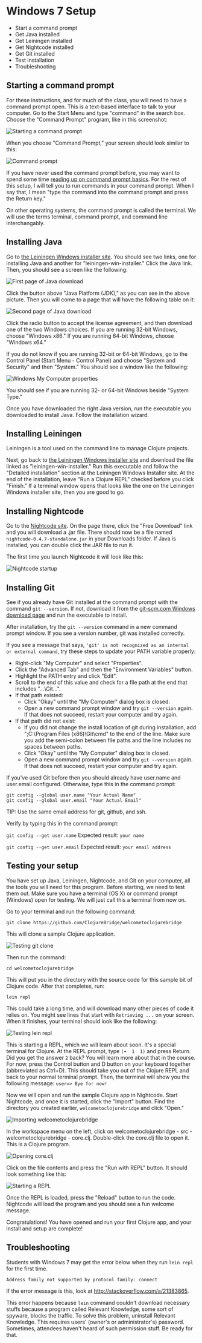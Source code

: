 Windows 7 Setup
===============

* Start a command prompt
* Get Java installed
* Get Leiningen installed
* Get Nightcode installed
* Get Git installed
* Test installation
* Troubleshooting

## Starting a command prompt

For these instructions, and for much of the class, you will need to have a command prompt open. This is a text-based interface to talk to your computer. Go to the Start Menu and type "command" in the search box. Choose the "Command Prompt" program, like in this screenshot:

![Starting a command prompt](img/win7/starting-command-prompt.png)

When you choose "Command Prompt," your screen should look similar to this:

![Command prompt](img/win7/command-prompt.png)

If you have never used the command prompt before, you may want to spend some time [reading up on command prompt basics](http://dosprompt.info/). For the rest of this setup, I will tell you to run commands in your command prompt. When I say that, I mean "type the command into the command prompt and press the Return key."

On other operating systems, the command prompt is called the terminal. We will use the terms terminal, command prompt, and command line interchangably.

## Installing Java

Go to [the Leiningen Windows installer site](http://leiningen-win-installer.djpowell.net/). You should see two links, one for installing Java and another for "leiningen-win-installer." Click the Java link. Then, you should see a screen like the following:

![First page of Java download](img/win/java-download1.png)

Click the button above "Java Platform (JDK)," as you can see in the above picture. Then you will come to a page that will have the following table on it:

![Second page of Java download](img/win/java-download2.png)

Click the radio button to accept the license agreement, and then download one of the two Windows choices. If you are running 32-bit Windows, choose "Windows x86." If you are running 64-bit Windows, choose "Windows x64."

If you do not know if you are running 32-bit or 64-bit Windows, go to the Control Panel (Start Menu - Control Panel) and choose "System and Security" and then "System." You should see a window like the following:

![Windows My Computer properties](img/win7/system-properties.png)

You should see if you are running 32- or 64-bit Windows beside "System Type."

Once you have downloaded the right Java version, run the executable you downloaded to install Java. Follow the installation wizard.

## Installing Leiningen

Leiningen is a tool used on the command line to manage Clojure projects.

Next, go back to [the Leiningen Windows installer site](http://leiningen-win-installer.djpowell.net/) and download the file linked as "leiningen-win-installer." Run this executable and follow the "Detailed installation" section at the Leiningen Windows Installer site. At the end of the installation, leave "Run a Clojure REPL" checked before you click "Finish." If a terminal window opens that looks like the one on the Leiningen Windows installer site, then you are good to go.

## Installing Nightcode

Go to the [Nightcode site](https://sekao.net/nightcode/). On the page there, click the "Free Download" link and you will download a .jar file. There should now be a file named `nightcode-0.4.7-standalone.jar` in your Downloads folder. If Java is installed, you can double click the JAR file to run it.

The first time you launch Nightcode it will look like this:

![Nightcode startup](img/nightcode/nightcode-step1.png)

## Installing Git

See if you already have Git installed at the command prompt with the command `git --version`.
If not, download it from the [git-scm.com Windows download page](http://git-scm.com/download/win) and run the executable to install.

After installation, try the `git --version` command in a new command prompt window. If you see a version number, git
was installed correctly.

If you see a message that says, `'git' is not recognized as an internal or external command`,
try these steps to update your PATH variable properly:
* Right-click "My Computer" and select "Properties".
* Click the "Advanced Tab" and then the "Environment Variables" button.
* Highlight the PATH entry and click "Edit".
* Scroll to the end of this value and check for a file path at the end that includes "...\Git...".
* If that path existed:
  * Click "Okay" until the "My Computer" dialog box is closed.
  * Open a new command prompt window and try `git --version` again. If that does not succeed, restart your computer and try again.
* If that path did not exist:
  * If you did not change the install location of git during installation, add ";C:\Program Files (x86)\Git\cmd" to the end of the line. Make sure you add the semi-colon between file paths and the line includes no spaces between paths.
  * Click "Okay" until the "My Computer" dialog box is closed.
  * Open a new command prompt window and try `git --version` again. If that does not succeed, restart your computer and try again.

If you've used Git before then you should already have user.name and user.email configured.
Otherwise, type this in the command prompt:

```
git config --global user.name "Your Actual Name"
git config --global user.email "Your Actual Email"
```
TIP: Use the same email address for git, github, and ssh.

Verify by typing this in the command prompt:

`git config --get user.name`
Expected result:
`your name`

`git config --get user.email`
Expected result:
`your email address`

## Testing your setup

You have set up Java, Leiningen, Nightcode, and Git on your computer, all the tools you will need for this program. Before starting, we need to test them out. Make sure you have a terminal (OS X) or command prompt (Windows) open for testing. We will just call this a terminal from now on.

Go to your terminal and run the following command:

```
git clone https://github.com/ClojureBridge/welcometoclojurebridge
```

This will clone a sample Clojure application.

![Testing git clone](img/testing-step1.png)

Then run the command:

```
cd welcometoclojurebridge
```

This will put you in the directory with the source code for this sample bit of Clojure code. After that completes, run:

```
lein repl
```

This could take a long time, and will download many other pieces of code it relies on. You might see lines that start with `Retrieving ...` on your screen. When it finishes, your terminal should look like the following:

![Testing lein repl](img/testing-step2.png)

This is starting a REPL, which we will learn about soon. It's a special terminal for Clojure. At the REPL prompt, type `(+  1  1)` and press Return. Did you get the answer `2` back? You will learn more about that in the course. For now, press the Control button and D button on your keyboard together (abbreviated as Ctrl+D). This should take you out of the Clojure REPL and back to your normal terminal prompt. Then, the terminal will show you the following message: `user=> Bye for now!`

Now we will open and run the sample Clojure app in Nightcode. Start Nightcode, and once it is started, click the "Import" button. Find the directory you created earlier, `welcometoclojurebridge` and click "Open."

![Importing welcometoclojurebridge](img/nightcode/nightcode-step2.png)

In the workspace menu on the left, click on welcometoclojurebridge - src - welcometoclojurebridge - core.clj. Double-click the core.clj file to open it. This is a Clojure program.

![Opening core.clj](img/nightcode/nightcode-step3.png)

Click on the file contents and press the "Run with REPL" button. It should look something like this:

![Starting a REPL](img/nightcode/nightcode-step4.png)

Once the REPL is loaded, press the "Reload" button to run the code. Nightcode will load the program and you should see a fun welcome message.

Congratulations! You have opened and run your first Clojure app, and your install and setup are complete!

## Troubleshooting

Students with Windows 7 may get the error below when they run `lein repl` for the first time.

```
Address family not supported by protocol family: connect
```

If the error message is this, look at <http://stackoverflow.com/a/21383865>.

This error happens because `lein` command couldn't download necessary stuffs because a program called Relevant Knowledge, some sort of spyware, blocks the traffic. To solve this problem, uninstall Relevant Knowledge. This requires users' (owner's or administrator's) password. Sometimes, attendees haven't heard of such permission stuff. Be ready for that.
